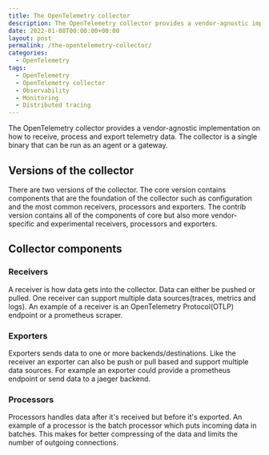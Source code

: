 ```yaml
---
title: The OpenTelemetry collector
description: The OpenTelemetry collector provides a vendor-agnostic implementation on how to receive, process and export telemetry data.
date: 2022-01-08T00:00:00+00:00
layout: post
permalink: /the-opentelemetry-collector/
categories:
  - OpenTelemetry
tags:
  - OpenTelemetry
  - OpenTelemetry collector
  - Observability
  - Monitoring
  - Distributed tracing
---
```


The OpenTelemetry collector provides a vendor-agnostic implementation on how to receive, process and export telemetry data. The collector is a single binary that can be run as an agent or a gateway.

## Versions of the collector

There are two versions of the collector. The core version contains components that are the foundation of the collector such as configuration and the most common receivers, processors and exporters. The contrib version contains all of the components of core but also more vendor-specific and experimental receivers, processors and exporters.

## Collector components
### Receivers

A receiver is how data gets into the collector. Data can either be pushed or pulled. One receiver can support multiple data sources(traces, metrics and logs). An example of a receiver is an OpenTelemetry Protocol(OTLP) endpoint or a prometheus scraper.

### Exporters

Exporters sends data to one or more backends/destinations. Like the receiver an exporter can also be push or pull based and support multiple data sources. For example an exporter could provide a prometheus endpoint or send data to a jaeger backend.

### Processors

Processors handles data after it's received but before it's exported. An example of a processor is the batch processor which puts incoming data in batches. This makes for better compressing of the data and limits the number of outgoing connections.
